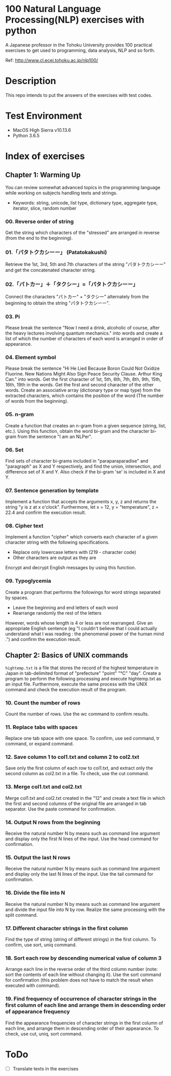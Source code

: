 100 Natural Language Processing(NLP) exercises with python
====

A Japanese professor in the Tohoku University provides 100 practical exercises to get used to programming, data analysis, NLP and so forth.

Ref: http://www.cl.ecei.tohoku.ac.jp/nlp100/

# Description
This repo intends to put the answers of the exercises with test codes.

# Test Environment
- MacOS High Sierra v10.13.6
- Python 3.6.5

# Index of exercises
## Chapter 1: Warming Up
You can review somewhat advanced topics in the programming language while working on subjects handling texts and strings.

- Keywords: string, unicode, list type, dictionary type, aggregate type, iterator, slice, random number

### 00. Reverse order of string
Get the string which characters of the "stressed" are arranged in reverse (from the end to the beginning).

### 01.「パタトクカシーー」 (Patatokakushi)
Retrieve the 1st, 3rd, 5th and 7th characters of the string "パタトクカシーー" and get the concatenated character string.

### 02.「パトカー」＋「タクシー」=「パタトクカシーー」
Connect the characters "パトカー" + "タクシー" alternately from the beginning to obtain the string "パタトクカシーー".

### 03. Pi
Please break the sentence "Now I need a drink, alcoholic of course, after the heavy lectures involving quantum mechanics." into words and create a list of which the number of characters of each word is arranged in order of appearance.

### 04. Element symbol
Please break the sentence "Hi He Lied Because Boron Could Not Oxidize Fluorine. New Nations Might Also Sign Peace Security Clause. Arthur King Can." into words. Get the first character of 1st, 5th, 6th, 7th, 8th, 9th, 15th, 16th, 19th in the words. Get the first and second character of the other words. Create an associative array (dictionary type or map type) from the extracted characters, which contains the position of the word (The number of words from the beginning).

### 05. n-gram
Create a function that creates an n-gram from a given sequence (string, list, etc.). Using this function, obtain the word bi-gram and the character bi-gram from the sentence "I am an NLPer".

### 06. Set
Find sets of character bi-grams included in "paraparaparadise" and "paragraph" as X and Y respectively, and find the union, intersection, and difference set of X and Y. Also check if the bi-gram 'se' is included in X and Y.

### 07. Sentence generation by template
Implement a function that accepts the arguments x, y, z and returns the string "y is z at x o'clock". Furthermore, let x = 12, y = "temperature", z = 22.4 and confirm the execution result.

### 08. Cipher text
Implement a function "cipher" which converts each character of a given character string with the following specifications.

- Replace only lowercase letters with (219 - character code)
- Other characters are output as they are

Encrypt and decrypt English messages by using this function.

### 09. Typoglycemia
Create a program that performs the followings for word strings separated by spaces.
- Leave the beginning and end letters of each word
- Rearrange randomly the rest of the letters

However, words whose length is 4 or less are not rearranged. Give an appropriate English sentence (eg "I couldn't believe that I could actually understand what I was reading : the phenomenal power of the human mind .") and confirm the execution result.

## Chapter 2: Basics of UNIX commands
`hightemp.txt` is a file that stores the record of the highest temperature in Japan in tab-delimited format of "prefecture" "point" "℃" "day". Create a program to perform the following processing and execute hightemp.txt as an input file. Furthermore, execute the same process with the UNIX command and check the execution result of the program.

### 10. Count the number of rows
Count the number of rows. Use the wc command to confirm results.

### 11. Replace tabs with spaces
Replace one tab space with one space. To confirm, use sed command, tr command, or expand command.

### 12. Save column 1 to col1.txt and column 2 to col2.txt
Save only the first column of each row to col1.txt, and extract only the second column as col2.txt in a file. To check, use the cut command.

### 13. Merge col1.txt and col2.txt
Merge col1.txt and col2.txt created in the "12" and create a text file in which the first and second columns of the original file are arranged in tab separator. Use the paste command for confirmation.

### 14. Output N rows from the beginning
Receive the natural number N by means such as command line argument and display only the first N lines of the input. Use the head command for confirmation.

### 15. Output the last N rows
Receive the natural number N by means such as command line argument and display only the last N lines of the input. Use the tail command for confirmation.

### 16. Divide the file into N
Receive the natural number N by means such as command line argument and divide the input file into N by row. Realize the same processing with the split command.

### 17. Different character strings in the first column
Find the type of string (string of different strings) in the first column. To confirm, use sort, uniq command.

### 18. Sort each row by descending numerical value of column 3
Arrange each line in the reverse order of the third column number (note: sort the contents of each line without changing it). Use the sort command for confirmation (this problem does not have to match the result when executed with command).

### 19. Find frequency of occurrence of character strings in the first column of each line and arrange them in descending order of appearance frequency
Find the appearance frequencies of character strings in the first column of each line, and arrange them in descending order of their appearance. To check, use cut, uniq, sort command.

# ToDo
- [ ] Translate texts in the exercises

